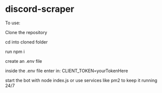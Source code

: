 # discord-scraper

To use:

Clone the repository

cd into cloned folder

run npm i

create an .env file

inside the .env file enter in: CLIENT_TOKEN=yourTokenHere

start the bot with node index.js or use services like pm2 to keep it running 24/7
